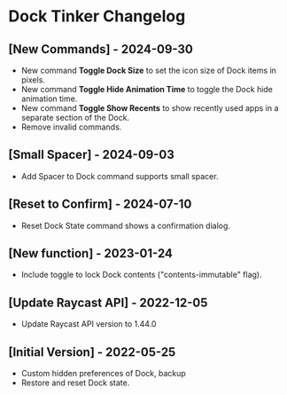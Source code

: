 # Dock Tinker Changelog

## [New Commands] - 2024-09-30

- New command **Toggle Dock Size** to set the icon size of Dock items in pixels.
- New command **Toggle Hide Animation Time** to toggle the Dock hide animation time.
- New command **Toggle Show Recents** to show recently used apps in a separate section of the Dock.
- Remove invalid commands.

## [Small Spacer] - 2024-09-03

- Add Spacer to Dock command supports small spacer.

## [Reset to Confirm] - 2024-07-10

- Reset Dock State command shows a confirmation dialog.

## [New function] - 2023-01-24

- Include toggle to lock Dock contents ("contents-immutable" flag).

## [Update Raycast API] - 2022-12-05

- Update Raycast API version to 1.44.0

## [Initial Version] - 2022-05-25

- Custom hidden preferences of Dock, backup
- Restore and reset Dock state.
